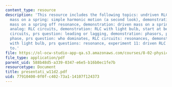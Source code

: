```yaml
---
content_type: resource
description: 'This resource includes the following topics: undriven RLC circuits,
  mass on a spring: simple harmonic motion (a second look), demonstration: driven
  mass on a spring off resonance, demonstration: driven mass on a spring, electronic
  analog: RLC circuits, demonstration: RLC with light bulb, start at beginning: AC
  circuits, prs question: leading or lagging, demonstration: phasors, prs questions:
  phase, prs question: who dominates, RLC circuits: resonances, demonstration: RLC
  with light bulb, prs questions: resonance, experiment 11: driven RLC circuit; how
  to.'
file: https://ol-ocw-studio-app-qa.s3.amazonaws.com/courses/8-02-physics-ii-electricity-and-magnetism-spring-2007/779104000f0fc40273a114107f124373_presentati_w11d2.pdf
file_type: application/pdf
parent_uid: 588b48d5-a339-0347-e6e5-b16b0ec1fe7b
resourcetype: Document
title: presentati_w11d2.pdf
uid: 77910400-0f0f-c402-73a1-14107f124373
---
```

